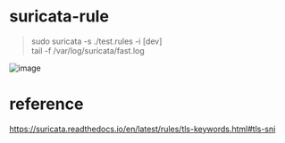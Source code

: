 # suricata-rule

> sudo suricata -s ./test.rules -i [dev]  
> tail -f /var/log/suricata/fast.log

![image](https://user-images.githubusercontent.com/63638850/141984171-bdf19804-d01d-4e56-892c-5df628ca2f68.png)


# reference
https://suricata.readthedocs.io/en/latest/rules/tls-keywords.html#tls-sni
